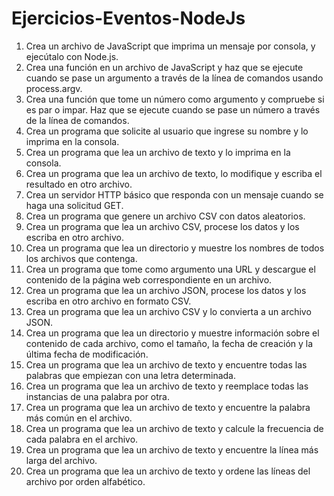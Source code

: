# Ejercicios-Eventos-NodeJs

1. Crea un archivo de JavaScript que imprima un mensaje por consola, y ejecútalo con Node.js.
2. Crea una función en un archivo de JavaScript y haz que se ejecute cuando se pase un argumento a través de la línea de comandos usando process.argv.
3. Crea una función que tome un número como argumento y compruebe si es par o impar. Haz que se ejecute cuando se pase un número a través de la línea de comandos.
4. Crea un programa que solicite al usuario que ingrese su nombre y lo imprima en la consola.
5. Crea un programa que lea un archivo de texto y lo imprima en la consola.
6. Crea un programa que lea un archivo de texto, lo modifique y escriba el resultado en otro archivo.
7. Crea un servidor HTTP básico que responda con un mensaje cuando se haga una solicitud GET.
8. Crea un programa que genere un archivo CSV con datos aleatorios.
9. Crea un programa que lea un archivo CSV, procese los datos y los escriba en otro archivo.
10. Crea un programa que lea un directorio y muestre los nombres de todos los archivos que contenga.
11. Crea un programa que tome como argumento una URL y descargue el contenido de la página web correspondiente en un archivo.
12. Crea un programa que lea un archivo JSON, procese los datos y los escriba en otro archivo en formato CSV.
13. Crea un programa que lea un archivo CSV y lo convierta a un archivo JSON.
14. Crea un programa que lea un directorio y muestre información sobre el contenido de cada archivo, como el tamaño, la fecha de creación y la última fecha de modificación.
15. Crea un programa que lea un archivo de texto y encuentre todas las palabras que empiezan con una letra determinada.
16. Crea un programa que lea un archivo de texto y reemplace todas las instancias de una palabra por otra.
17. Crea un programa que lea un archivo de texto y encuentre la palabra más común en el archivo.
18. Crea un programa que lea un archivo de texto y calcule la frecuencia de cada palabra en el archivo.
19. Crea un programa que lea un archivo de texto y encuentre la línea más larga del archivo.
20. Crea un programa que lea un archivo de texto y ordene las líneas del archivo por orden alfabético.
